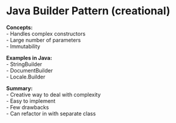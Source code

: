 <h1>Java Builder Pattern (creational)</h1>

<p><b>Concepts:</b></br>
- Handles complex constructors</br>
- Large number of parameters</br>
- Immutability</p>

<p><b>Examples in Java:</b></br>
- StringBuilder</br>
- DocumentBuilder</br>
- Locale.Builder</p>

<p><b>Summary:</b></br>
- Creative way to deal with complexity</br>
- Easy to implement</br>
- Few drawbacks</br>
- Can refactor in with separate class</p>
